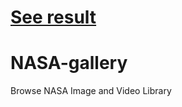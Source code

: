 # [See result](https://nasa-gallery-git-master.yaitalla.vercel.app/)

# NASA-gallery
Browse NASA Image and Video Library
